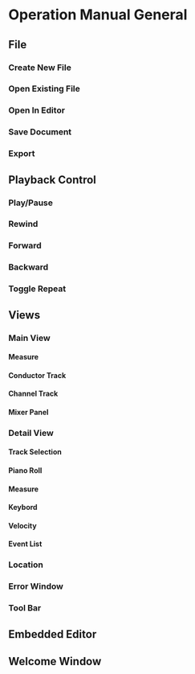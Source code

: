 Operation Manual General
========================

File
----
### Create New File
### Open Existing File
### Open In Editor
### Save Document
### Export

Playback Control
----------------
### Play/Pause
### Rewind
### Forward
### Backward
### Toggle Repeat

Views
-----
### Main View
#### Measure
#### Conductor Track
#### Channel Track
#### Mixer Panel

### Detail View
#### Track Selection
#### Piano Roll
#### Measure
#### Keybord
#### Velocity
#### Event List

### Location
### Error Window
### Tool Bar

Embedded Editor
---------------

Welcome Window
--------------
